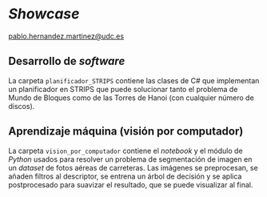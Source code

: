 # *Showcase*

pablo.hernandez.martinez@udc.es

## Desarrollo de *software*

La carpeta `planificador_STRIPS` contiene las clases de C# que implementan un planificador en STRIPS que puede solucionar tanto el problema de Mundo de Bloques como de las Torres de Hanoi (con cualquier número de discos).

## Aprendizaje máquina (visión por computador)

La carpeta `vision_por_computador` contiene el *notebook* y el módulo de *Python* usados para resolver un problema de segmentación de imagen en un *dataset* de fotos aéreas de carreteras. Las imágenes se preprocesan, se añaden filtros al descriptor, se entrena un árbol de decisión y se aplica postprocesado para suavizar el resultado, que se puede visualizar al final.
